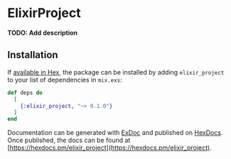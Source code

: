 # ElixirProject

**TODO: Add description**

## Installation

If [available in Hex](https://hex.pm/docs/publish), the package can be installed
by adding `elixir_project` to your list of dependencies in `mix.exs`:

```elixir
def deps do
  [
    {:elixir_project, "~> 0.1.0"}
  ]
end
```

Documentation can be generated with [ExDoc](https://github.com/elixir-lang/ex_doc)
and published on [HexDocs](https://hexdocs.pm). Once published, the docs can
be found at [https://hexdocs.pm/elixir_project](https://hexdocs.pm/elixir_project).

